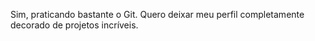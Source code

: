 Sim, praticando bastante o Git.
Quero deixar meu perfil completamente decorado de projetos incríveis.
